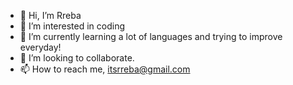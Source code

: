 - 👋 Hi, I’m Rreba
- 👀 I’m interested in coding
- 🌱 I’m currently learning a lot of languages and trying to improve everyday!
- 💞️ I’m looking to collaborate.
- 📫 How to reach me, itsrreba@gmail.com

<!---
Itsrreba/Itsrreba is a ✨ special ✨ repository because its `README.md` (this file) appears on your GitHub profile.
You can click the Preview link to take a look at your changes.
--->
